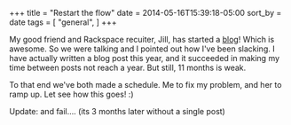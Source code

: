 +++
title = "Restart the flow"
date = 2014-05-16T15:39:18-05:00
sort_by = date
tags = [
  "general",
]
+++

My good friend and Rackspace recuiter, Jill, has started a [blog](http://theunrecruiter.wordpress.com/ "The Un-Recruiter")! Which is awesome. So we were talking and I pointed out how I've been slacking. I have actually written a blog post this year, and it succeeded in making my time between posts not reach a year. But still, 11 months is weak.

To that end we've both made a schedule. Me to fix my problem, and her to ramp up. Let see how this goes! :)

Update: and fail.... (its 3 months later without a single post)
